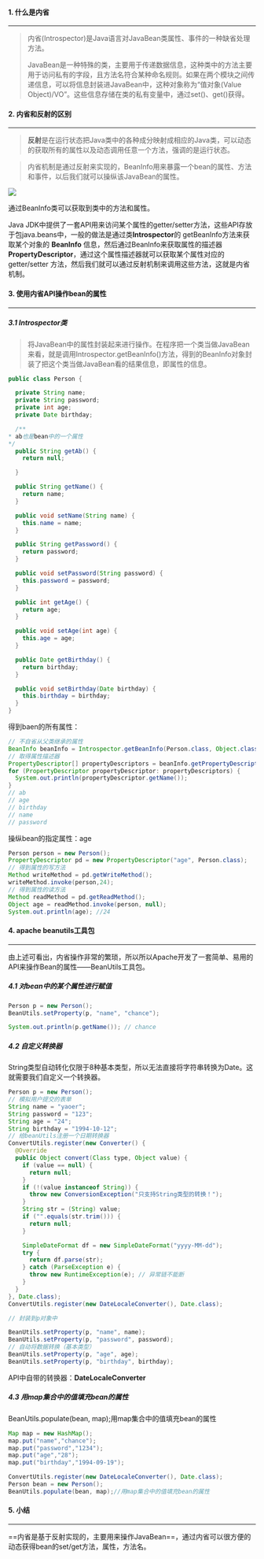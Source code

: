 #### 1. 什么是内省

---

>内省(Introspector)是Java语言对JavaBean类属性、事件的一种缺省处理方法。
>
>JavaBean是一种特殊的类，主要用于传递数据信息，这种类中的方法主要用于访问私有的字段，且方法名符合某种命名规则。如果在两个模块之间传递信息，可以将信息封装进JavaBean中，这种对象称为“值对象(Value Object)/VO”。这些信息存储在类的私有变量中，通过set()、get()获得。

#### 2. 内省和反射的区别

---

>**反射**是在运行状态把Java类中的各种成分映射成相应的Java类，可以动态的获取所有的属性以及动态调用任意一个方法，强调的是运行状态。

> 内省机制是通过反射来实现的，BeanInfo用来暴露一个bean的属性、方法和事件，以后我们就可以操纵该JavaBean的属性。

![](https://tva1.sinaimg.cn/large/008i3skNgy1gyhtpuc9o9j30l906mq36.jpg)

通过BeanInfo类可以获取到类中的方法和属性。

Java JDK中提供了一套API用来访问某个属性的getter/setter方法，这些API存放于包java.beans中，一般的做法是通过类**Introspector**的 getBeanInfo方法来获取某个对象的 **BeanInfo** 信息，然后通过BeanInfo来获取属性的描述器**PropertyDescriptor**，通过这个属性描述器就可以获取某个属性对应的 getter/setter 方法，然后我们就可以通过反射机制来调用这些方法，这就是内省机制。

#### 3. 使用内省API操作bean的属性

---

##### 3.1 Introspector类

>将JavaBean中的属性封装起来进行操作。在程序把一个类当做JavaBean来看，就是调用Introspector.getBeanInfo()方法，得到的BeanInfo对象封装了把这个类当做JavaBean看的结果信息，即属性的信息。

```java
public class Person {

  private String name;
  private String password;
  private int age;
  private Date birthday;

  /**
* ab也是bean中的一个属性
*/
  public String getAb() {
    return null;

  }

  public String getName() {
    return name;
  }

  public void setName(String name) {
    this.name = name;
  }

  public String getPassword() {
    return password;
  }

  public void setPassword(String password) {
    this.password = password;
  }

  public int getAge() {
    return age;
  }

  public void setAge(int age) {
    this.age = age;
  }

  public Date getBirthday() {
    return birthday;
  }

  public void setBirthday(Date birthday) {
    this.birthday = birthday;
  }
}
```

得到baen的所有属性：

```java
// 不自省从父类继承的属性
BeanInfo beanInfo = Introspector.getBeanInfo(Person.class, Object.class);
// 取得属性描述器
PropertyDescriptor[] propertyDescriptors = beanInfo.getPropertyDescriptors();
for (PropertyDescriptor propertyDescriptor: propertyDescriptors) {
  System.out.println(propertyDescriptor.getName());
}
// ab
// age
// birthday
// name
// password
```

操纵bean的指定属性：age

```java
Person person = new Person();
PropertyDescriptor pd = new PropertyDescriptor("age", Person.class);
// 得到属性的写方法
Method writeMethod = pd.getWriteMethod();
writeMethod.invoke(person,24);
// 得到属性的读方法
Method readMethod = pd.getReadMethod();
Object age = readMethod.invoke(person, null);
System.out.println(age); //24
```

#### 4. apache beanutils工具包

---

由上述可看出，内省操作非常的繁琐，所以所以Apache开发了一套简单、易用的API来操作Bean的属性——BeanUtils工具包。

##### 4.1 对bean中的某个属性进行赋值

```java
Person p = new Person();
BeanUtils.setProperty(p, "name", "chance");

System.out.println(p.getName()); // chance
```

##### 4.2 自定义转换器

String类型自动转化仅限于8种基本类型，所以无法直接将字符串转换为Date。这就需要我们自定义一个转换器。

```java
Person p = new Person();
// 模拟用户提交的表单
String name = "yaoer";
String password = "123";
String age = "24";
String birthday = "1994-10-12";
// 给beanUtils注册一个日期转换器
ConvertUtils.register(new Converter() {
  @Override
  public Object convert(Class type, Object value) {
    if (value == null) {
      return null;
    }
    if (!(value instanceof String)) {
      throw new ConversionException("只支持String类型的转换！");
    }
    String str = (String) value;
    if ("".equals(str.trim())) {
      return null;
    }

    SimpleDateFormat df = new SimpleDateFormat("yyyy-MM-dd");
    try {
      return df.parse(str);
    } catch (ParseException e) {
      throw new RuntimeException(e); // 异常链不能断
    }
  }
}, Date.class);
ConvertUtils.register(new DateLocaleConverter(), Date.class);

// 封装到p对象中

BeanUtils.setProperty(p, "name", name);
BeanUtils.setProperty(p, "password", password);
// 自动将数据转换（基本类型）
BeanUtils.setProperty(p, "age", age);
BeanUtils.setProperty(p, "birthday", birthday);
```

API中自带的转换器：**DateLocaleConverter**

##### 4.3 用map集合中的值填充bean的属性

BeanUtils.populate(bean, map);用map集合中的值填充bean的属性

```java
Map map = new HashMap();
map.put("name","chance");
map.put("password","1234");
map.put("age","28");
map.put("birthday","1994-09-19");

ConvertUtils.register(new DateLocaleConverter(), Date.class);
Person bean = new Person();
BeanUtils.populate(bean, map);//用map集合中的值填充bean的属性
```

#### 5. 小结

---

==内省是基于反射实现的，主要用来操作JavaBean==，通过内省可以很方便的动态获得bean的set/get方法，属性，方法名。